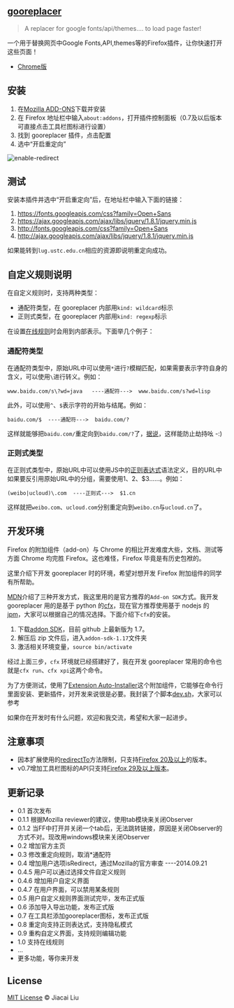 ## [gooreplacer](http://liujiacai.net/gooreplacer )


> A replacer for google fonts/api/themes.... to load page faster!

一个用于替换网页中Google Fonts,API,themes等的Firefox插件，让你快速打开这些页面！

- [Chrome版](https://github.com/jiacai2050/gooreplacer4chrome)

<a name="install"></a>
## 安装

1. 在[Mozilla ADD-ONS](https://addons.mozilla.org/zh-CN/firefox/addon/gooreplacer/)下载并安装
2. 在 Firefox 地址栏中输入`about:addons`，打开插件控制面板（0.7及以后版本可直接点击工具栏图标进行设置）
3. 找到 gooreplacer 插件，点击配置
4. 选中“开启重定向”

<img src="http://img02.taobaocdn.com/imgextra/i2/581166664/TB2Ih_MaVXXXXXnXXXXXXXXXXXX_!!581166664.png" alt=" enable-redirect"/>

<a name="test"></a>
## 测试

安装本插件并选中“开启重定向”后，在地址栏中输入下面的链接：

1. https://fonts.googleapis.com/css?family=Open+Sans
2. https://ajax.googleapis.com/ajax/libs/jquery/1.8.1/jquery.min.js
3. http://fonts.googleapis.com/css?family=Open+Sans
4. http://ajax.googleapis.com/ajax/libs/jquery/1.8.1/jquery.min.js

如果能转到`lug.ustc.edu.cn`相应的资源即说明重定向成功。

<a name="diy"></a>
## 自定义规则说明

在自定义规则时，支持两种类型：

- 通配符类型，在 gooreplacer 内部用`kind: wildcard`标示
- 正则式类型，在 gooreplacer 内部用`kind: regexp`标示

在设置[在线规则](https://github.com/jiacai2050/gooreplacer4chrome/raw/master/gooreplacer.gson)时会用到内部表示。下面举几个例子：

### 通配符类型

在通配符类型中，原始URL中可以使用`*`进行`?`模糊匹配，如果需要表示字符自身的含义，可以使用`\`进行转义。例如：

```
www.baidu.com/s\?wd=java   ----通配符--->  www.baidu.com/s?wd=lisp
```

此外，可以使用`^`、`$`表示字符的开始与结尾。例如：

```
baidu.com/$  ----通配符--->  baidu.com/?
```
这样就能够把`baidu.com/`重定向到`baidu.com/?`了，[据说](http://v2ex.com/t/169967#reply2)，这样能防止劫持吆 -:)


### 正则式类型

在正则式类型中，原始URL中可以使用JS中的[正则表达式](https://developer.mozilla.org/zh-CN/docs/Web/JavaScript/Reference/Global_Objects/RegExp)语法定义，目的URL中如果要反引用原始URL中的分组，需要使用$1、$2、$3......。例如：

```
(weibo|ucloud)\.com  ----正则式--->  $1.cn
```

这样就把`weibo.com`、`ucloud.com`分别重定向到`weibo.cn`与`ucloud.cn`了。

<a name="dev"></a>
## 开发环境

Firefox 的附加组件（add-on）与 Chrome 的相比开发难度大些，文档、测试等方面 Chrome 均完胜 Firefox。这也难怪，Firefox 毕竟是有历史包袱的。

这里介绍下开发 gooreplacer 时的环境，希望对想开发 Firefox 附加组件的同学有所帮助。

[MDN](https://developer.mozilla.org/en-US/Add-ons)介绍了三种开发方式，我这里用的是官方推荐的`Add-on SDK`方式。我开发 gooreplacer 用的是基于 python 的[cfx](https://developer.mozilla.org/en-US/Add-ons/SDK/Tools/cfx)，现在官方推荐使用基于 nodejs 的 [jpm](https://developer.mozilla.org/en-US/Add-ons/SDK/Tools/jpm)，大家可以根据自己的情况选择。下面介绍下`cfx`的安装。

1. 下载[addon SDK](https://github.com/mozilla/addon-sdk/archive/1.17.zip)，目前 github 上最新版为 1.7。
2. 解压后 zip 文件后，进入`addon-sdk-1.17`文件夹
3. 激活相关环境变量，`source bin/activate`

经过上面三步，`cfx` 环境就已经搭建好了，我在开发 gooreplacer 常用的命令也就是`cfx run`、`cfx xpi`这两个命令。

为了方便测试，使用了[Extension Auto-Installer](https://addons.mozilla.org/en-US/firefox/addon/autoinstaller/)这个附加组件，它能够在命令行里面安装、更新插件，对开发来说很是必要。我封装了个脚本[dev.sh](dev.sh)，大家可以参考


如果你在开发时有什么问题，欢迎和我交流，希望和大家一起进步。

<a name="warn"></a>
## 注意事项

- 因本扩展使用的[redirectTo](https://developer.mozilla.org/en-US/docs/Mozilla/Tech/XPCOM/Reference/Interface/nsIHttpChannel#redirectTo%28%29)方法限制，只支持[Firefox 20及以上](https://developer.mozilla.org/en-US/docs/Mozilla/Gecko/Versions)的版本。
- v0.7增加工具栏图标的API只支持[Firefox 29及以上版本](https://developer.mozilla.org/en-US/Add-ons/SDK/Tutorials/Adding_a_Button_to_the_Toolbar)。

<a name="changelog"></a>
## 更新记录
- 0.1 首次发布
- 0.1.1 根据Mozilla reviewer的建议，使用tab模块来关闭Observer
- 0.1.2 当FF中打开并关闭一个tab后，无法跳转链接，原因是关闭Observer的方式不对。现改用windows模块来关闭Observer
- 0.2 增加官方主页
- 0.3 修改重定向规则，取消\*通配符
- 0.4 增加用户选项isRedirect，通过Mozilla的官方审查 ----2014.09.21
- 0.4.5 用户可以通过选择文件自定义规则
- 0.4.6 增加用户自定义界面
- 0.4.7 在用户界面，可以禁用某条规则
- 0.5 用户自定义规则界面测试完毕，发布正式版
- 0.6 添加导入导出功能，发布正式版
- 0.7 在工具栏添加gooreplacer图标，发布正式版
- 0.8 重定向支持正则表达式，支持隐私模式
- 0.9 重构自定义界面，支持规则编辑功能
- 1.0 支持在线规则
- ...
- 更多功能，等你来开发 

## License

[MIT License](http://liujiacai.net/license/MIT.html?year=2015) © Jiacai Liu
